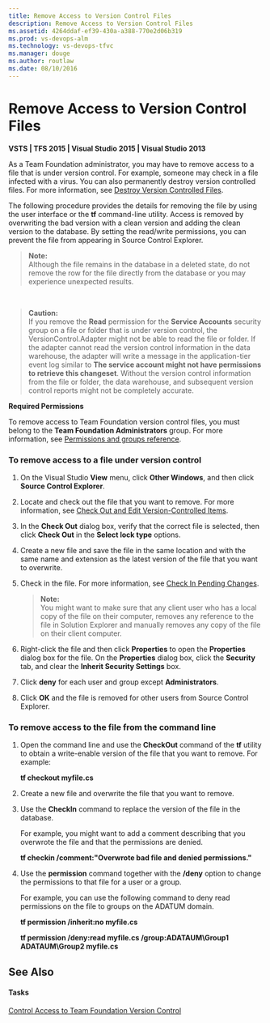 ```yaml
---
title: Remove Access to Version Control Files
description: Remove Access to Version Control Files
ms.assetid: 4264ddaf-ef39-430a-a388-770e2d06b319
ms.prod: vs-devops-alm
ms.technology: vs-devops-tfvc
ms.manager: douge
ms.author: routlaw
ms.date: 08/10/2016
---
```


# Remove Access to Version Control Files

**VSTS | TFS 2015 | Visual Studio 2015 | Visual Studio 2013**

As a Team Foundation administrator, you may have to remove access to a file that is under version control. For example, someone may check in a file infected with a virus. You can also permanently destroy version controlled files. For more information, see [Destroy Version Controlled Files](destroy-version-controlled-files.md).

The following procedure provides the details for removing the file by using the user interface or the **tf** command-line utility. Access is removed by overwriting the bad version with a clean version and adding the clean version to the database. By setting the read/write permissions, you can prevent the file from appearing in Source Control Explorer.

>**Note:**  
>Although the file remains in the database in a deleted state, do not remove the row for the file directly from the database or you may experience unexpected results.

&nbsp;

>**Caution:**  
>If you remove the **Read** permission for the **Service Accounts** security group on a file or folder that is under version control, the VersionControl.Adapter might not be able to read the file or folder. If the adapter cannot read the version control information in the data warehouse, the adapter will write a message in the application-tier event log similar to **The service account might not have permissions to retrieve this changeset**. Without the version control information from the file or folder, the data warehouse, and subsequent version control reports might not be completely accurate.

**Required Permissions**

To remove access to Team Foundation version control files, you must belong to the **Team Foundation Administrators** group. For more information, see [Permissions and groups reference](../security/permissions.md).

### To remove access to a file under version control

1.  On the Visual Studio **View** menu, click **Other Windows**, and then click **Source Control Explorer**.

2.  Locate and check out the file that you want to remove. For more information, see [Check Out and Edit Version-Controlled Items](check-out-edit-files.md).

3.  In the **Check Out** dialog box, verify that the correct file is selected, then click **Check Out** in the **Select lock type** options.

4.  Create a new file and save the file in the same location and with the same name and extension as the latest version of the file that you want to overwrite.

5.  Check in the file. For more information, see [Check In Pending Changes](https://msdn.microsoft.com/library/ms181411).

    >**Note:**  
    >You might want to make sure that any client user who has a local copy of the file on their computer, removes any reference to the file in Solution Explorer and manually removes any copy of the file on their client computer.

6.  Right-click the file and then click **Properties** to open the **Properties** dialog box for the file. On the **Properties** dialog box, click the **Security** tab, and clear the **Inherit Security Settings** box.

7.  Click **deny** for each user and group except **Administrators**.

8.  Click **OK** and the file is removed for other users from Source Control Explorer.

### To remove access to the file from the command line

1.  Open the command line and use the **CheckOut** command of the **tf** utility to obtain a write-enable version of the file that you want to remove. For example:

    **tf checkout myfile.cs**

2.  Create a new file and overwrite the file that you want to remove.

3.  Use the **CheckIn** command to replace the version of the file in the database.

    For example, you might want to add a comment describing that you overwrote the file and that the permissions are denied.

    **tf checkin /comment:"Overwrote bad file and denied permissions."**

4.  Use the **permission** command together with the **/deny** option to change the permissions to that file for a user or a group.

    For example, you can use the following command to deny read permissions on the file to groups on the ADATUM domain.

    **tf permission /inherit:no myfile.cs**

    **tf permission /deny:read myfile.cs /group:ADATAUM\\Group1 ADATAUM\\Group2 myfile.cs**

## See Also

#### Tasks

[Control Access to Team Foundation Version Control](control-access-team-foundation-version-control.md)
